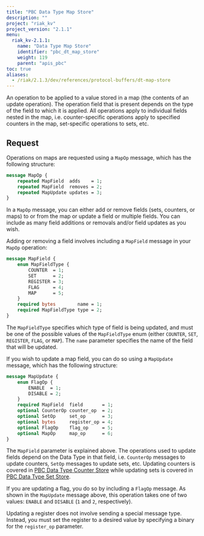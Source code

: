 ```yaml
---
title: "PBC Data Type Map Store"
description: ""
project: "riak_kv"
project_version: "2.1.1"
menu:
  riak_kv-2.1.1:
    name: "Data Type Map Store"
    identifier: "pbc_dt_map_store"
    weight: 119
    parent: "apis_pbc"
toc: true
aliases:
  - /riak/2.1.3/dev/references/protocol-buffers/dt-map-store
---
```


An operation to be applied to a value stored in a map (the contents of an update operation). The operation field that is present depends on the type of the field to which it is applied. All operations apply to individual fields nested in the map, i.e. counter-specific operations apply to specified counters in the map, set-specific operations to sets, etc.

## Request

Operations on maps are requested using a `MapOp` message, which has the following structure:

```protobuf
message MapOp {
    repeated MapField  adds    = 1;
    repeated MapField  removes = 2;
    repeated MapUpdate updates = 3;
}
```

In a `MapOp` message, you can either add or remove fields (sets, counters, or maps) to or from the map or update a field or multiple fields. You can include as many field additions or removals and/or field updates as you wish.

Adding or removing a field involves including a `MapField` message in your `MapOp` operation:

```protobuf
message MapField {
    enum MapFieldType {
        COUNTER  = 1;
        SET      = 2;
        REGISTER = 3;
        FLAG     = 4;
        MAP      = 5;
    }
    required bytes        name = 1;
    required MapFieldType type = 2;
}
```

The `MapFieldType` specifies which type of field is being updated, and must be one of the possible values of the `MapFieldType` enum (either `COUNTER`, `SET`, `REGISTER`, `FLAG`, or `MAP`). The `name` parameter specifies the name of the field that will be updated.

If you wish to update a map field, you can do so using a `MapUpdate` message, which has the following structure:

```protobuf
message MapUpdate {
    enum FlagOp {
        ENABLE  = 1;
        DISABLE = 2;
    }
    required MapField  field       = 1;
    optional CounterOp counter_op  = 2;
    optional SetOp     set_op      = 3;
    optional bytes     register_op = 4;
    optional FlagOp    flag_op     = 5;
    optional MapOp     map_op      = 6;
}
```

The `MapField` parameter is explained above. The operations used to update fields depend on the Data Type in that field, i.e. `CounterOp` messages to update counters, `SetOp` messages to update sets, etc. Updating counters is covered in [PBC Data Type Counter Store](/riak/kv/2.1.1/developing/api/protocol-buffers/dt-counter-store) while updating sets is covered in [PBC Data Type Set Store](/riak/kv/2.1.1/developing/api/protocol-buffers/dt-set-store).

If you are updating a flag, you do so by including a `FlagOp` message. As shown in the `MapUpdate` message above, this operation takes one of two values: `ENABLE` and `DISABLE` (`1` and `2`, respectively).

Updating a register does not involve sending a special message type. Instead, you must set the register to a desired value by specifying a binary for the `register_op` parameter.
